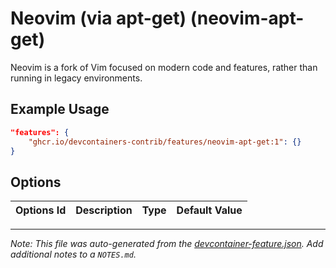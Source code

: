 

# Neovim (via apt-get) (neovim-apt-get)

Neovim is a fork of Vim focused on modern code and features, rather than running in legacy environments.

## Example Usage

```json
"features": {
    "ghcr.io/devcontainers-contrib/features/neovim-apt-get:1": {}
}
```

## Options

| Options Id | Description | Type | Default Value |
|-----|-----|-----|-----|




---

_Note: This file was auto-generated from the [devcontainer-feature.json](https://github.com/devcontainers-contrib/features/blob/main/src/neovim-apt-get/devcontainer-feature.json).  Add additional notes to a `NOTES.md`._
